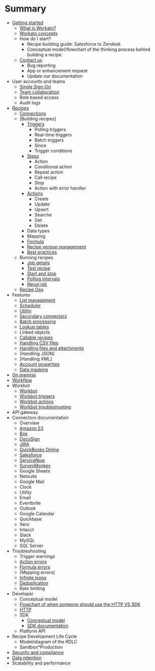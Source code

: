# Summary

* [Getting started](getting-started.md)
    * [What is Workato?](what-is-workato.md)
    * [Workato concepts](workato-concepts.md)
    * How do I start?
        * Recipe building guide: Salesforce to Zendesk
        * Conceptual model/flowchart of the thinking process behind building a recipe
    * [Contact us](contact-us.md)
        * Bug reporting
        * App or enhancement request
        * Update our documentation
* User accounts and teams
    * [Single Sign-On](_docs/_user_accounts_and_teams/sso.md)
    * [Team collaboration](_docs/_user_accounts_and_teams/team-collaboration.md)
    * Role based access
    * Audit logs
* [Recipes](_docs/_recipes/recipes.md)
    * [Connections](_docs/_recipes/connections.md)
    * [Building recipes]
        * [Triggers](_docs/_recipes/triggers.md)
            * Polling triggers
            * Real-time triggers
            * Batch triggers
            * Since
            * Trigger conditions
        * [Steps](_docs/_recipes/steps.md)
            * Action
            * Conditional action
            * Repeat action
            * Call recipe
            * Stop
            * Action with error handler
        * [Actions](_docs/_recipes/actions.md)
            * Create
            * Update
            * Upsert
            * Searche
            * Get
            * Delete
        * Data types
        * Mapping
        * [Formula](_docs/_recipes/formula.md)
        * [Recipe version management](_docs/_recipes/recipe-version-management.md)
        * [Best practices](_docs/_recipes/building-best-practices.md)
    * Running recipes
        * [Job details](_docs/_recipes/job-details.md)
        * [Test recipe](_docs/_recipes/testing-recipes.md)
        * [Start and stop](_docs/_recipes/start-and-stop.md)
        * [Polling intervals](_docs/_recipes/polling-intervals.md)
        * [Rerun job](_docs/_recipes/rerun-job.md)
    * [Recipe Ops](recipe-ops.md)
* Features
    * [List management](_docs/_features/list-management.md)
    * [Scheduler](_docs/_features/scheduler.md)
    * [Utility](_docs/_features/utilities.md)
    * [Secondary connectors](_docs/_features/secondary-connectors.md)
    * [Batch processing](_docs/_features/batch-processing.md)
    * [Lookup tables](_docs/_features/lookup-tables.md)
    * Linked objects
    * [Callable recipes](_docs/_features/callable-recipes.md)
    * [Handling CSV files](_docs/_features/handling-csv-files.md)
    * [Handling files and attachments](_docs/_features/handling-files-and-attachments.md)
    * [Handling JSON]
    * [Handling XML]
    * [Account properties](_docs/_features/account-properties.md)
    * [Data masking](_docs/_features/data-masking.md)
* [On premise](on-prem.md)
* [Workflow](workflow.md)
* Workbot
    * [Workbot](_docs/_workbot/workbot.md)
    * [Workbot triggers](_docs/_workbot/workbot-triggers.md)
    * [Workbot actions](_docs/_workbot/workbot-actions.md)
    * [Workbot troubleshooting](_docs/_workbot/workbot-troubleshooting.md)
* API gateway
* Connectors documentation
    * Overview
    * [Amazon S3](_docs/_connectors/s3.md)
    * [Box](_docs/_connectors/box.md)
    * [DocuSign](_docs/_connectors/docusign.md)
    * [JIRA](_docs/_connectors/jira.md)
    * [QuickBooks Online](_docs/_connectors/quickbooks.md)
    * [Salesforce](_docs/_connectors/salesforce.md)
    * [ServiceNow](_docs/_connectors/servicenow.md)
    * [SurveyMonkey](_docs/_connectors/surveymonkey.md)
    * Google Sheets
    * Netsuite
    * Google Mail
    * Clock
    * Utility
    * Email
    * Eventbrite
    * Outlook
    * Google Calendar
    * Quickbase
    * Xero
    * Intacct
    * Slack
    * MySQL
    * SQL Server
* Troubleshooting
    * Trigger warnings
    * [Action errors](_docs/_recipes/action-errors.md)
    * [Formula errors](_docs/_recipes/formula-errors.md)
    * [Mapping errors]
    * [Infinite loops](_docs/_recipes/infinite-loops.md)
    * [Deduplication](_docs/_recipes/deduplication.md)
    * Rate limiting
* Developer
    * Conceptual model
    * [Flowchart of when someone should use the HTTP VS SDK](_docs/_developer/http-vs-sdk.md)
    * [HTTP](_docs/_developer/http.md)
    * SDK
        * [Conceptual model](_docs/_developer/_sdk/sdk-conceptual-model.md)
        * [SDK documentation](_docs/_developer/_sdk/sdk-docs.md)
    * Platform API
* Recipe Development Life Cycle
    * Model/diagram of the RDLC
    * Sandbox\*Production
* [Security and compliance](https://www.workato.com/security)
* [Data retention](data-retention.md)
* Scalability and performance
